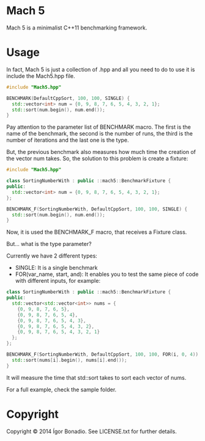 # Mach 5

Mach 5 is a minimalist C++11 benchmarking framework.

# Usage

In fact, Mach 5 is just a collection of .hpp and all you need to do to use it is include the Mach5.hpp file.

``` c++
#include "Mach5.hpp"

BENCHMARK(DefaultCppSort, 100, 100, SINGLE) {
  std::vector<int> num = {0, 9, 8, 7, 6, 5, 4, 3, 2, 1};
  std::sort(num.begin(), num.end());
}
```

Pay attention to the parameter list of BENCHMARK macro. The first is the name of the benchmark, the second is the number of runs, the third is the number of iterations and the last one is the type.

But, the previous benchmark also measures how much time the creation of the vector num takes. So, the solution to this problem is create a fixture:

``` c++
#include "Mach5.hpp"

class SortingNumberWith : public ::mach5::BenchmarkFixture {
public:
  std::vector<int> num = {0, 9, 8, 7, 6, 5, 4, 3, 2, 1};
};

BENCHMARK_F(SortingNumberWith, DefaultCppSort, 100, 100, SINGLE) {
  std::sort(num.begin(), num.end());
}
```

Now, it is used the BENCHMARK_F macro, that receives a Fixture class.

But... what is the type parameter?

Currently we have 2 different types:

- SINGLE: It is a single benchmark
- FOR(var_name, start, and): It enables you  to test the same piece of code with different inputs, for example:

``` c++
class SortingNumberWith : public ::mach5::BenchmarkFixture {
public:
  std::vector<std::vector<int>> nums = {
    {0, 9, 8, 7, 6, 5},
    {0, 9, 8, 7, 6, 5, 4},
    {0, 9, 8, 7, 6, 5, 4, 3},
    {0, 9, 8, 7, 6, 5, 4, 3, 2},
    {0, 9, 8, 7, 6, 5, 4, 3, 2, 1}
  };
};

BENCHMARK_F(SortingNumberWith, DefaultCppSort, 100, 100, FOR(i, 0, 4)) {
  std::sort(nums[i].begin(), nums[i].end());
}
```

It will measure the time that std::sort takes to sort each vector of nums.

For a full example, check the sample folder.

# Copyright

Copyright © 2014 Ígor Bonadio. See LICENSE.txt for further details.